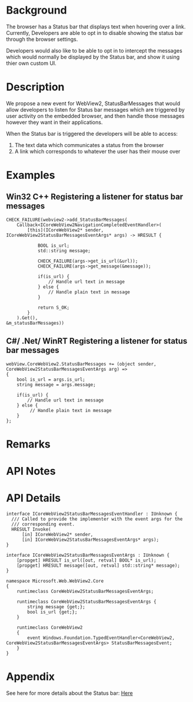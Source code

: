 <!-- USAGE
  * Fill in each of the sections (like Background) below
  * Wrap code with `single line of code` or ```code block```
  * Before submitting, delete all <!-- TEMPLATE marked comments in this file,
    and the following quote banner:
-->
# Background
The browser has a Status bar that displays text when hovering over a link. Currently, 
Developers are able to opt in to disable showing the status bar through the browser 
settings.

Developers would also like to be able to opt in to intercept the messages which would 
normally be displayed by the Status bar, and show it using thier own custom UI. 
# Description
We propose a new event for WebView2, StatusBarMessages that would allow developers to 
listen for Status bar messages which are triggered by user activity on the embedded 
browser, and then handle those messages however they want in their applications.

When the Status bar is triggered the developers will be able to access: 

1) The text data which communicates a status from the browser
2) A link which corresponds to whatever the user has their mouse over


# Examples
## Win32 C++ Registering a listener for status bar messages
```
CHECK_FAILURE(webview2->add_StatusBarMessages(
    Callback<ICoreWebView2NavigationCompletedEventHandler>(
        [this](ICoreWebView2* sender, ICoreWebView2StatusBarMessagesEventArgs* args) -> HRESULT {

            BOOL is_url;
            std::string message;

            CHECK_FAILURE(args->get_is_url(&url));
            CHECK_FAILURE(args->get_message(&message));

            if(is_url) {
                // Handle url text in message
            } else {
                // Handle plain text in message
            }

            return S_OK;
        }
    ).Get(),
&m_statusBarMessages))
```
## C#/ .Net/ WinRT Registering a listener for status bar messages
```
webView.CoreWebView2.StatusBarMessages += (object sender, CoreWebView2StatusBarMessagesEventArgs arg) =>
{
    bool is_url = args.is_url;
    string message = args.message;

    if(is_url) {
        // Handle url text in message
    } else {
         // Handle plain text in message
    }
};
```
# Remarks
<!-- TEMPLATE
    Explanation and guidance that doesn't fit into the Examples section.

    APIs should only throw exceptions in exceptional conditions; basically,
    only when there's a bug in the caller, such as argument exception.  But if for some
    reason it's necessary for a caller to catch an exception from an API, call that
    out with an explanation either here or in the Examples
-->


# API Notes
<!-- TEMPLATE
    Option 1: Give a one or two line description of each API (type and member),
        or at least the ones that aren't obvious from their name. These
        descriptions are what show up in IntelliSense. For properties, specify
        the default value of the property if it isn't the type's default (for
        example an int-typed property that doesn't default to zero.) 
        
    Option 2: Put these descriptions in the below API Details section,
        with a "///" comment above the member or type. 
-->


# API Details
<!-- TEMPLATE
    The exact API, in IDL format for our COM API and
    in MIDL3 format (https://docs.microsoft.com/en-us/uwp/midl-3/)
    when possible, or in C# if starting with an API sketch for our .NET and WinRT API.

    Include every new or modified type but use // ... to remove any methods,
    properties, or events that are unchanged.

    (GitHub's markdown syntax formatter does not (yet) know about MIDL3, so
    use ```c# instead even when writing MIDL3.)

    Example:
    
    ```
    /// Event args for the NewWindowRequested event. The event is fired when content
    /// inside webview requested to open a new window (through window.open() and so on.)
    [uuid(34acb11c-fc37-4418-9132-f9c21d1eafb9), object, pointer_default(unique)]
    interface ICoreWebView2NewWindowRequestedEventArgs : IUnknown
    {
        // ...

        /// Window features specified by the window.open call.
        /// These features can be considered for positioning and sizing of
        /// new webview windows.
        [propget] HRESULT WindowFeatures([out, retval] ICoreWebView2WindowFeatures** windowFeatures);
    }
    ```

    ```c# (but really MIDL3)
    public class CoreWebView2NewWindowRequestedEventArgs
    {
        // ...

	       public CoreWebView2WindowFeatures WindowFeatures { get; }
    }
    ```
-->
```
interface ICoreWebView2StatusBarMessagesEventHandler : IUnknown {
  /// Called to provide the implementer with the event args for the
  /// corresponding event.
  HRESULT Invoke(
      [in] ICoreWebView2* sender,
      [in] ICoreWebView2StatusBarMessagesEventArgs* args);
}

interface ICoreWebView2StatusBarMessagesEventArgs : IUnknown {
    [propget] HRESULT is_url([out, retval] BOOL* is_url);
    [propget] HRESULT message([out, retval] std::string* message);
}
```

```
namespace Microsoft.Web.WebView2.Core
{
    runtimeclass CoreWebView2StatusBarMessagesEventArgs;

    runtimeclass CoreWebView2StatusBarMessagesEventArgs {
        string message {get;};
        bool is_url {get;};
    }

    runtimeclass CoreWebView2
    {
        event Windows.Foundation.TypedEventHandler<CoreWebView2, CoreWebView2StatusBarMessagesEventArgs> StatusBarMessagesEvent;
    }
}
```


# Appendix
<!-- TEMPLATE
    Anything else that you want to write down for posterity, but
    that isn't necessary to understand the purpose and usage of the API.
    For example, implementation details or links to other resources.
-->
See here for more details about the Status bar: <a href="https://www.computerhope.com/jargon/s/statusbar.htm">Here</a>
